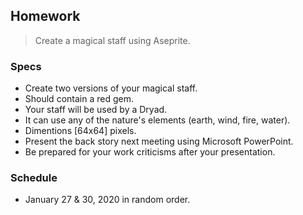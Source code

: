 ## Homework

> Create a magical staff using Aseprite.

### Specs
* Create two versions of your magical staff.
* Should contain a red gem.
* Your staff will be used by a Dryad.
* It can use any of the nature's elements (earth, wind, fire, water).
* Dimentions [64x64] pixels.
* Present the back story next meeting using Microsoft PowerPoint.
* Be prepared for your work criticisms after your presentation.

### Schedule
* January 27 & 30, 2020 in random order.
